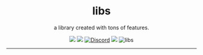 <h1 align="center">libs</h1>
<p align="center">a library created with tons of features.</p>

<p align="center">
<img src="https://pepy.tech/badge/libs">
 <img src="https://pepy.tech/badge/libs/month">
  <a href="https://discord.gg/erm"><img alt="Discord" src="https://img.shields.io/discord/754001738184392704"></a>
<a href="https://pypi.org/project/libs/"><img src="https://img.shields.io/pypi/v/ciphey.svg"></a>
  <img src="https://img.shields.io/badge/License-MIT-yellow.svg" alt="libs">

<br>
</p>
<hr>
